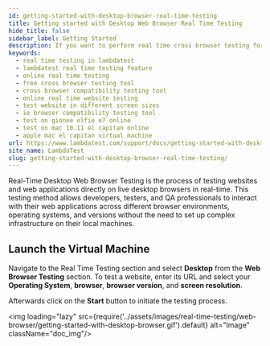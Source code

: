 ```yaml
---
id: getting-started-with-desktop-browser-real-time-testing
title: Getting started with Desktop Web Browser Real Time Testing
hide_title: false
sidebar_label: Getting Started
description: If you want to perform real time cross browser testing for your website on LambdaTest using the desktop.
keywords:
  - real time testing in lambdatest
  - lambdatest real time testing feature
  - online real time testing
  - free cross browser testing tool
  - cross browser compatibility testing tool
  - online real time website testing
  - test website in different screen sizes
  - ie browser compatibility testing tool
  - test on gionee elfie e7 online
  - test on mac 10.11 el capitan online
  - apple mac el capitan virtual machine
url: https://www.lambdatest.com/support/docs/getting-started-with-desktop-browser-real-time-testing/
site_name: LambdaTest
slug: getting-started-with-desktop-browser-real-time-testing/
---
```


<script type="application/ld+json"
      dangerouslySetInnerHTML={{ __html: JSON.stringify({
       "@context": "https://schema.org",
        "@type": "BreadcrumbList",
        "itemListElement": [{
          "@type": "ListItem",
          "position": 1,
          "name": "LambdaTest",
          "item": "https://www.lambdatest.com"
        },{
          "@type": "ListItem",
          "position": 2,
          "name": "Support",
          "item": "https://www.lambdatest.com/support/docs/"
        },{
          "@type": "ListItem",
          "position": 3,
          "name": "Real Time Desktop Browser Testing",
          "item": "https://www.lambdatest.com/support/docs/getting-started-with-desktop-browser-real-time-testing/"
        }]
      })
    }}
></script>
Real-Time Desktop Web Browser Testing is the process of testing websites and web applications directly on live desktop browsers in real-time. This testing method allows developers, testers, and QA professionals to interact with their web applications across different browser environments, operating systems, and versions without the need to set up complex infrastructure on their local machines.

## Launch the Virtual Machine

Navigate to the Real Time Testing section and select **Desktop** from the **Web Browser Testing** section. To test a website, enter its URL and select your **Operating System**, **browser**, **browser version**, and **screen resolution**.

Afterwards click on the **Start** button to initiate the testing process.

<img loading="lazy" src={require('../assets/images/real-time-testing/web-browser/getting-started-with-desktop-browser.gif').default} alt="Image" className="doc_img"/>